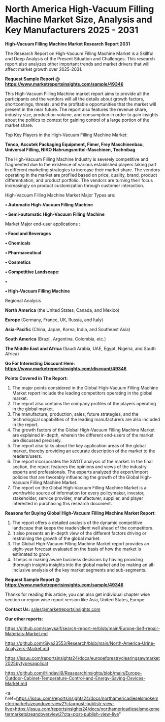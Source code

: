 # North America High-Vacuum Filling Machine Market Size, Analysis and Key Manufacturers 2025 - 2031

<strong>High-Vacuum Filling Machine Market Research Report 2031</strong>

The Research Report on High-Vacuum Filling Machine Market is a Skillful and Deep Analysis of the Present Situation and Challenges. This research report also analyzes other important trends and market drivers that will affect market growth over 2025-2031.

<strong>Request Sample Report @ <a href=https://www.marketreportsinsights.com/sample/49346>https://www.marketreportsinsights.com/sample/49346</a></strong>

This High-Vacuum Filling Machine market report aims to provide all the participants and the vendors will all the details about growth factors, shortcomings, threats, and the profitable opportunities that the market will present in the near future. The report also features the revenue share, industry size, production volume, and consumption in order to gain insights about the politics to contest for gaining control of a large portion of the market share.

Top Key Players in the High-Vacuum Filling Machine Market:

<strong>Tenco, Accutek Packaging Equipment, Fimer, Frey Maschinenbau, Universal Filling, NIKO Nahrungsmittel-Maschinen, Technibag</strong>

The High-Vacuum Filling Machine Industry is severely competitive and fragmented due to the existence of various established players taking part in different marketing strategies to increase their market share. The vendors operating in the market are profiled based on price, quality, brand, product differentiation, and product portfolio. The vendors are turning their focus increasingly on product customization through customer interaction.

High-Vacuum Filling Machine Market Major Types are:

<strong>•  Automatic High-Vacuum Filling Machine

•  Semi-automatic High-Vacuum Filling Machine</strong>

Market Major end-user applications :

<strong>•  Food and Beverages

•  Chemicals

•  Pharmaceutical

•  Cosmetics

•  Competitive Landscape:

•  

•  High-Vacuum Filling Machine</strong>

Regional Analysis

</u><strong><b>North America</b></strong> (the United States, Canada, and Mexico)

<strong><b>Europe </b></strong>(Germany, France, UK, Russia, and Italy)

<strong><b>Asia-Pacific</b></strong> (China, Japan, Korea, India, and Southeast Asia)

<strong><b>South America</b></strong> (Brazil, Argentina, Colombia, etc.)

<strong><b>The Middle East and Africa</b></strong> (Saudi Arabia, UAE, Egypt, Nigeria, and South Africa)

<strong>Go For Interesting Discount Here: <a href=https://www.marketreportsinsights.com/discount/49346>https://www.marketreportsinsights.com/discount/49346</a></strong>

<strong>Points Covered in The Report:</strong>
<ol>
  <li>The major points considered in the Global High-Vacuum Filling Machine Market report include the leading competitors operating in the global market.</li>
  <li>The report also contains the company profiles of the players operating in the global market.</li>
  <li>The manufacture, production, sales, future strategies, and the technological capabilities of the leading manufacturers are also included in the report.</li>
  <li>The growth factors of the Global High-Vacuum Filling Machine Market are explained in-depth, wherein the different end-users of the market are discussed precisely.</li>
  <li>The report also talks about the key application areas of the global market, thereby providing an accurate description of the market to the readers/users.</li>
  <li>The report incorporates the SWOT analysis of the market. In the final section, the report features the opinions and views of the industry experts and professionals. The experts analyzed the export/import policies that are favorably influencing the growth of the Global High-Vacuum Filling Machine Market.</li>
  <li>The report on the Global High-Vacuum Filling Machine Market is a worthwhile source of information for every policymaker, investor, stakeholder, service provider, manufacturer, supplier, and player interested in purchasing this research document.</li>
</ol>
<strong>Reasons for Buying Global High-Vacuum Filling Machine Market Report:</strong>

<ol>
  <li>The report offers a detailed analysis of the dynamic competitive landscape that keeps the reader/client well ahead of the competitors.</li>
  <li>It also presents an in-depth view of the different factors driving or restraining the growth of the global market.</li>
  <li>The Global High-Vacuum Filling Machine Market report provides an eight-year forecast evaluated on the basis of how the market is estimated to grow.</li>
  <li>It helps in making aware business decisions by having providing thorough insights insights into the global market and by making an all-inclusive analysis of the key market segments and sub-segments.</li>
</ol>
<strong>Request Sample Report @ <a href=https://www.marketreportsinsights.com/sample/49346>https://www.marketreportsinsights.com/sample/49346</a></strong>


Thanks for reading this article; you can also get individual chapter wise section or region wise report version like Asia, United States, Europe.

<strong>Contact Us:</strong>
sales@marketreportsinsights.com

<strong>Our other reports:</strong>

<a href=https://github.com/sayysaif/search-report-re/blob/main/Europe-Self-repair-Materials-Market.md>https://github.com/sayysaif/search-report-re/blob/main/Europe-Self-repair-Materials-Market.md</a>

<a href=https://github.com/Siya23553/Research/blob/main/North-America-Urine-Analyzers-Market.md>https://github.com/Siya23553/Research/blob/main/North-America-Urine-Analyzers-Market.md</a>

<a href=https://issuu.com/reportsinsights24/docs/europeforestryclearingsawmarket2025bytypesapplicat>https://issuu.com/reportsinsights24/docs/europeforestryclearingsawmarket2025bytypesapplicat</a>

<a href=https://github.com/Hindavii9/ReasearchInsights/blob/main/Europe-Outdoor-Cabinet-Temperature-Control-and-Energy-Saving-Devices-Market.md>https://github.com/Hindavii9/ReasearchInsights/blob/main/Europe-Outdoor-Cabinet-Temperature-Control-and-Energy-Saving-Devices-Market.md</a>

<a href=https://issuu.com/reportsinsights24/docs/northamericadieselsmokemetermarketsizeandoverview2?cta=post-publish-view-live>https://issuu.com/reportsinsights24/docs/northamericadieselsmokemetermarketsizeandoverview2?cta=post-publish-view-live</a>"
